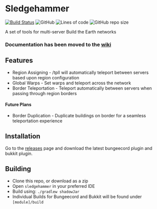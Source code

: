 # Sledgehammer

[![Build Status](https://jenkins.noahhusby.com/buildStatus/icon?job=Sledgehammer)](https://jenkins.noahhusby.com/job/Sledgehammer/)
![GitHub](https://img.shields.io/github/license/noahhusby/sledgehammer)
![Lines of code](https://img.shields.io/tokei/lines/github/noahhusby/sledgehammer)
![GitHub repo size](https://img.shields.io/github/repo-size/noahhusby/sledgehammer)

A set of tools for multi-server Build the Earth networks

### Documentation has been moved to the [wiki](https://github.com/noahhusby/Sledgehammer/wiki)

## Features

* Region Assigning - /tpll will automatically teleport between servers based upon region configuration
* Global Warps - Set warps and teleport across the network
* Border Teleportation - Teleport automatically between servers when passing through region borders

#### Future Plans

* Border Duplication - Duplicate buildings on border for a seamless teleportation experience

## Installation

Go to the [releases](https://github.com/noahhusby/Sledgehammer/releases) page and download the latest bungeecord plugin
and bukkit plugin.

## Building

* Clone this repo, or download as a zip
* Open `sledgehammer` in your preferred IDE
* Build using: `./gradlew shadowJar`
* Individual Builds for Bungeecord and Bukkit will be found under `[module]/build`
